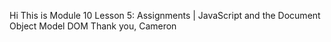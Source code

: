 Hi This is Module 10 Lesson 5: Assignments | JavaScript and the Document Object Model DOM Thank you, Cameron 
